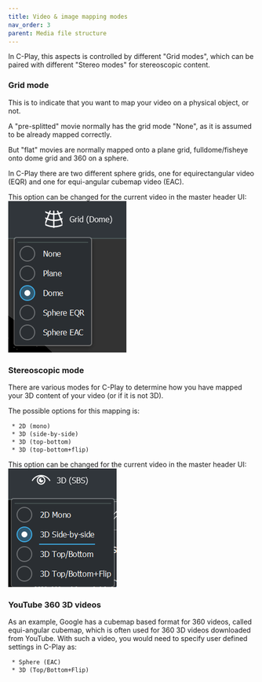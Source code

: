 ```yaml
---
title: Video & image mapping modes
nav_order: 3
parent: Media file structure
---
```


In C-Play, this aspects is controlled by different "Grid modes", which can be paired with different "Stereo modes" for stereoscopic content.

### Grid mode

This is to indicate that you want to map your video on a physical object, or not.

A "pre-splitted" movie normally has the grid mode "None", as it is assumed to be already mapped correctly.

But "flat" movies are normally mapped onto a plane grid, fulldome/fisheye onto dome grid and 360 on a sphere.

In C-Play there are two different sphere grids, one for equirectangular video (EQR) and one for equi-angular cubemap video (EAC).

This option can be changed for the current video in the master header UI:
![Grid Mode UI](/docs/assets/ui/gridMode.png)

### Stereoscopic mode

There are various modes for C-Play to determine how you have mapped your 3D content of your video (or if it is not 3D).

The possible options for this mapping is:

     * 2D (mono)
     * 3D (side-by-side)
     * 3D (top-bottom)
     * 3D (top-bottom+flip)

This option can be changed for the current video in the master header UI:
![Stereo Mode UI](/docs/assets/ui/stereoMode.png)

### YouTube 360 3D videos

As an example, Google has a cubemap based format for 360 videos, called equi-angular cubemap, which is often used for 360 3D videos downloaded from YouTube. With such a video, you would need to specify user defined settings in C-Play as:

     * Sphere (EAC)
     * 3D (Top/Bottom+Flip)